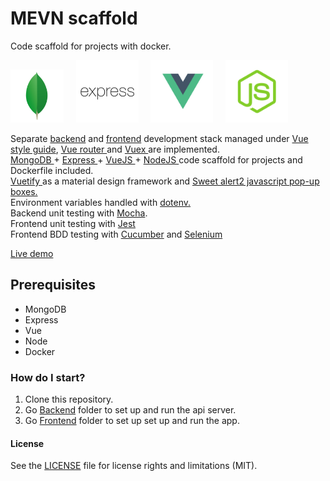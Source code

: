 # MEVN scaffold

Code scaffold for projects with docker. 

<img src="docs/mongodb-logo.png" height="85" />&nbsp;&nbsp;&nbsp;&nbsp;&nbsp;<img src="docs/expressjs-logo.png" height="100" />&nbsp;&nbsp;&nbsp;&nbsp;&nbsp;<img src="docs/vue-logo.png" height="100" />&nbsp;&nbsp;&nbsp;&nbsp;&nbsp;<img src="docs/node-logo.png" height="100" />

Separate <a href="backend/">backend</a> and <a href="frontend/">frontend</a> development stack managed under <a href="https://vuejs.org/v2/style-guide/" target="_blank"> Vue style guide</a>, <a href="https://router.vuejs.org/" target="_blank"> Vue router </a> and <a href="https://vuex.vuejs.org/" target="_blank"> Vuex </a> are implemented.</br><a href="https://www.mongodb.com/" target="_blank">MongoDB </a> + <a href="http://expressjs.com/" target="_blank">Express </a> + <a href="https://vuejs.org/" target="_blank"> VueJS </a> + <a href="https://nodejs.org/en/" target="_blank">NodeJS </a> code scaffold for projects and Dockerfile included. </br><a href="https://vuetifyjs.com/en/" target="_blank">Vuetify </a> as a material design framework and <a href="https://sweetalert2.github.io/" target="_blank">Sweet alert2 javascript pop-up boxes.</a></br> Environment variables handled with <a href="https://www.npmjs.com/package/dotenv" target="_blank">dotenv.</a></br> Backend unit testing with <a href="https://mochajs.org/" target="_blank">Mocha</a>.</a></br> Frontend unit testing with <a href="https://jestjs.io/" target="_blank">Jest</a> </br> Frontend BDD testing with <a href="https://cucumber.io/" target="_blank">Cucumber</a> and <a href="https://selenium.dev" target="_blank"> Selenium </a>

<a href="https://mevn-scaffold.herokuapp.com" target="_blank">Live demo</a>

## Prerequisites

 - MongoDB
 - Express 
 - Vue
 - Node
 - Docker

### How do I start?

1. Clone this repository.   
2. Go <a href="backend/">Backend</a> folder to set up and run the api server. 
3. Go <a href="frontend/">Frontend</a> folder to set up set up and run the app.

#### License
See the [LICENSE](LICENSE.md) file for license rights and limitations (MIT).
